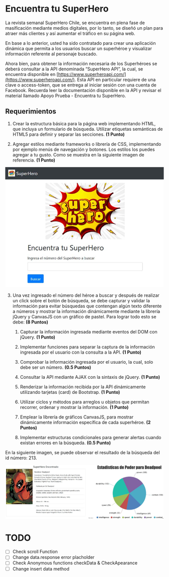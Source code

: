 # Encuentra tu SuperHero

La revista semanal SuperHero Chile, se encuentra en plena fase de masificación mediante medios digitales, por lo tanto, se diseñó un plan para atraer más clientes y así aumentar el tráfico en su página web.

En base a lo anterior, usted ha sido contratado para crear una aplicación dinámica que
permita a los usuarios buscar un superhéroe y visualizar información referente al personaje
buscado.

Ahora bien, para obtener la información necesaria de los Superhéroes se deberá consultar a
la API denominada “SuperHero API”, la cual, se encuentra disponible en
[https://www.superheroapi.com/](https://www.superheroapi.com/). Esta API en particular requiere de una clave o access-token,
que se entrega al iniciar sesión con una cuenta de Facebook. Recuerda leer la
documentación disponible en la API y revisar el material llamado Apoyo Prueba - Encuentra
tu SuperHero.

## Requerimientos

1. Crear la estructura básica para la página web implementando HTML, que incluya un
   formulario de búsqueda. Utilizar etiquetas semánticas de HTML5 para definir y
   separar las secciones. **(1 Punto)**

2. Agregar estilos mediante frameworks o librería de CSS, implementando por ejemplo
   menús de navegación y botones. Los estilos los puedes agregar a tu gusto. Como se
   muestra en la siguiente imagen de referencia. **(1 Punto)**

<p align="center">
  <img src="./assets/img/example01.jpg" alt="Size Limit CLI" width="738">
</p>

3. Una vez ingresado el número del héroe a buscar y después de realizar un click sobre
   el botón de búsqueda, se debe capturar y validar la información para evitar
   búsquedas que contengan algún texto diferente a números y mostrar la información
   dinámicamente mediante la librería jQuery y CanvasJS con un gráfico de pastel. Para
   lograr todo esto se debe: **(8 Puntos)**

   1. Capturar la información ingresada mediante eventos del DOM con jQuery. **(1 Punto)**

   2. Implementar funciones para separar la captura de la información ingresada por el usuario con la consulta a la API. **(1 Punto)**

   3. Comprobar la información ingresada por el usuario, la cual, solo debe ser un número. **(0.5 Puntos)**

   4. Consultar la API mediante AJAX con la sintaxis de jQuery. **(1 Punto)**

   5. Renderizar la información recibida por la API dinámicamente utilizando tarjetas (card) de Bootstrap. **(1 Punto)**

   6. Utilizar ciclos y métodos para arreglos u objetos que permitan recorrer, ordenar y mostrar la información. **(1 Punto)**

   7. Emplear la librería de gráficos CanvasJS, para mostrar dinámicamente información específica de cada superhéroe. **(2 Puntos)**

   8. Implementar estructuras condicionales para generar alertas cuando existan errores en la búsqueda. **(0.5 Punto)**

En la siguiente imagen, se puede observar el resultado de la búsqueda del id número: 213.

<p align="center">
  <img src="./assets/img/example02.jpg" alt="Size Limit CLI" width="738">
</p>

# TODO

-  [ ] Check scroll Function
-  [ ] Change data.response error placholder
-  [ ] Check Anonymous functions checkData & CheckApearance
-  [ ] Change insert data method
